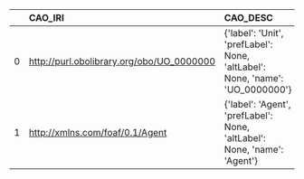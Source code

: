 |    | CAO_IRI                                   | CAO_DESC                                                                     | OSMO_IRI                                           | OSMO_DESC         | OSMO_DEF   |
|---:|:------------------------------------------|:-----------------------------------------------------------------------------|:---------------------------------------------------|:------------------|:-----------|
|  0 | http://purl.obolibrary.org/obo/UO_0000000 | {'label': 'Unit', 'prefLabel': None, 'altLabel': None, 'name': 'UO_0000000'} | https://purl.vimmp.eu/semantics/vivo/vivo.ttl#unit | {'name': 'Unit'}  | []         |
|  1 | http://xmlns.com/foaf/0.1/Agent           | {'label': 'Agent', 'prefLabel': None, 'altLabel': None, 'name': 'Agent'}     | https://emmc.eu/semantics/evmpo/evmpo.ttl#agent    | {'name': 'Agent'} | []         |